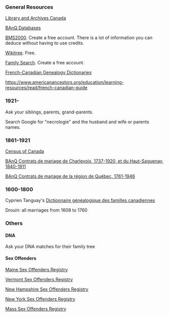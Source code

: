 
### General Resources

[Library and Archives Canada](http://www.bac-lac.gc.ca/fra/decouvrez/genealogie/Pages/introduction.aspx)

[BAnQ Databases](http://www.banq.qc.ca/archives/genealogie_histoire_familiale/ressources/bd/)

[BMS2000](http://www.bms2000.org). Create a free account. There is a lot of information you can deduce without having to use credits.

[Wikitree](https://www.wikitree.com). Free.

[Family Search](https://familysearch.org/). Create a free account.

[French-Canadian Genealogy Dictionaries](https://familysearch.org/wiki/en/French-Canadian_Genealogy_Dictionaries_(National_Institute))

https://www.americanancestors.org/education/learning-resources/read/french-canadian-guide

### 1921-

Ask your siblings, parents, grand-parents.

Search Google for "necrologie" and the husband and wife or parents names.

### 1861-1921

[Census of Canada](http://www.bac-lac.gc.ca/eng/census/Pages/census.aspx)

[BAnQ Contrats de mariage de Charlevoix, 1737-1920, et du Haut-Saguenay, 1840-1911](https://applications.banq.qc.ca/apex/f?p=130:5:0:::::)

[BAnQ Contrats de mariage de la région de Québec, 1761-1946](https://applications.banq.qc.ca/apex/f?p=131:5:0::NO:::)

### 1600-1800

Cyprien Tanguay's [Dictionnaire généalogique des familles canadiennes]()

Drouin: all marriages from 1608 to 1760

### Others

#### DNA

Ask your DNA matches for their family tree

#### Sex Offenders

[Maine Sex Offenders Registry](http://sor.informe.org/cgi-bin/sor/step2.pl?id=1870&last_name=&first_name=&city=%25)

[Vermont Sex Offenders Registry](http://www.communitynotification.com/cap_office_disclaimer.php?office=55275)

[New Hampshire Sex Offenders Registry](http://business.nh.gov/nsor/)

[New York Sex Offenders Registry](http://www.criminaljustice.ny.gov/SomsSUBDirectory/search_index.jsp)

[Mass Sex Offenders Registry](http://www.mass.gov/eopss/agencies/sorb/)

